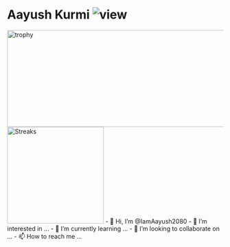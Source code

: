 <h1> Aayush Kurmi <img src="https://komarev.com/ghpvc/?username=IamAayush2080&amp;color=green" alt="view"></h1>
<img src="https://github-profile-trophy.vercel.app/?theme=juicyfresh&amp;username=IamAayush2080" alt="trophy" height=225px" width="620px">
<img src="https://github-readme-streak-stats.herokuapp.com/?user=IamAayush2080&amp;theme=dark" alt="Streaks" wi height="225px">
- 👋 Hi, I’m @IamAayush2080
- 👀 I’m interested in ...
- 🌱 I’m currently learning ...
- 💞️ I’m looking to collaborate on ...
- 📫 How to reach me ...

<!---
IamAayush2080/IamAayush2080 is a ✨ special ✨ repository because its `README.md` (this file) appears on your GitHub profile.
You can click the Preview link to take a look at your changes.
--->
